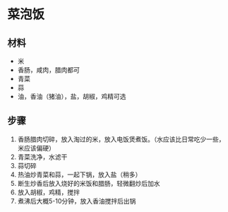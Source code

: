 # 菜泡饭

## 材料

- 米
- 香肠，咸肉，腊肉都可
- 青菜
- 蒜
- 油，香油（猪油），盐，胡椒，鸡精可选

## 步骤

1. 香肠腊肉切碎，放入淘过的米，放入电饭煲煮饭。（水应该比日常吃少一些，米应该偏硬）
2. 青菜洗净，水滤干
3. 蒜切碎
4. 热油炒青菜和蒜，一起下锅，放入盐（稍多）
5. 断生炒香后放入烧好的米饭和腊肠，轻微翻炒后加水
6. 放入胡椒，鸡精，搅拌
7. 煮沸后大概5-10分钟，放入香油搅拌后出锅